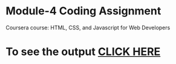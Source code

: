 # Module-4 Coding Assignment

Coursera course: HTML, CSS, and Javascript for Web Developers

# To see the output [CLICK HERE](https://dariomejia.github.io/HTML-CSS-and-JavaScript-for-Web-Developers/assignments/module4-solution/index.html)
